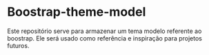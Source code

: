 # Boostrap-theme-model
Este repositório serve para armazenar um tema modelo referente ao boostrap. Ele será usado como referência e inspiração para projetos futuros.
